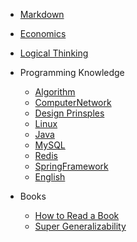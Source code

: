 <!-- markdownlint-disable MD041 -->

- [Markdown](Markdown.md)

- [Economics](docs/Economics.md)

- [Logical Thinking](docs/LogicalThinking.md)

- Programming Knowledge
  - [Algorithm](docs/Algorithms.md)
  - [ComputerNetwork](docs/ComputerNetwork.md)
  - [Design Prinsples](docs/DesignPrinciples.md)
  - [Linux](https://dunwu.github.io/linux-tutorial/)
  - [Java](docs/Java.md)
  - [MySQL](docs/MySQL.md)
  - [Redis](docs/Redis.md)
  - [SpringFramework](docs/SpringFramework.md)
  - [English](docs/English.md)

- Books
  - [How to Read a Book](books/HowToReadABook.md)
  - [Super Generalizability](books/SuperGeneralizability.md)
